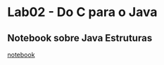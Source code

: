 # Lab02 - Do C para o Java

## Notebook sobre Java Estruturas

[notebook](https://github.com/LucJRibas/MC322-Laboratorios/blob/main/lab02/notebook/lab02-java-estruturas-ra247231.ipynb)

